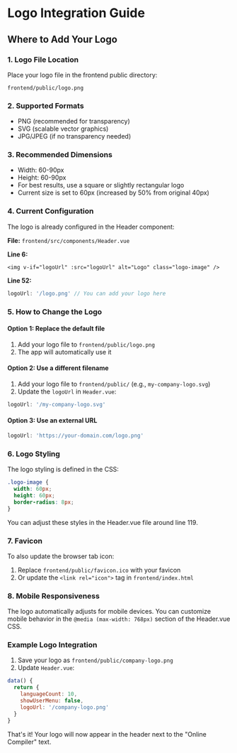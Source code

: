 # Logo Integration Guide

## Where to Add Your Logo

### 1. Logo File Location
Place your logo file in the frontend public directory:
```
frontend/public/logo.png
```

### 2. Supported Formats
- PNG (recommended for transparency)
- SVG (scalable vector graphics)
- JPG/JPEG (if no transparency needed)

### 3. Recommended Dimensions
- Width: 60-90px
- Height: 60-90px
- For best results, use a square or slightly rectangular logo
- Current size is set to 60px (increased by 50% from original 40px)

### 4. Current Configuration
The logo is already configured in the Header component:

**File:** `frontend/src/components/Header.vue`

**Line 6:** 
```vue
<img v-if="logoUrl" :src="logoUrl" alt="Logo" class="logo-image" />
```

**Line 52:**
```javascript
logoUrl: '/logo.png' // You can add your logo here
```

### 5. How to Change the Logo

#### Option 1: Replace the default file
1. Add your logo file to `frontend/public/logo.png`
2. The app will automatically use it

#### Option 2: Use a different filename
1. Add your logo file to `frontend/public/` (e.g., `my-company-logo.svg`)
2. Update the `logoUrl` in `Header.vue`:
```javascript
logoUrl: '/my-company-logo.svg'
```

#### Option 3: Use an external URL
```javascript
logoUrl: 'https://your-domain.com/logo.png'
```

### 6. Logo Styling
The logo styling is defined in the CSS:

```css
.logo-image {
  width: 60px;
  height: 60px;
  border-radius: 8px;
}
```

You can adjust these styles in the Header.vue file around line 119.

### 7. Favicon
To also update the browser tab icon:
1. Replace `frontend/public/favicon.ico` with your favicon
2. Or update the `<link rel="icon">` tag in `frontend/index.html`

### 8. Mobile Responsiveness
The logo automatically adjusts for mobile devices. You can customize mobile behavior in the `@media (max-width: 768px)` section of the Header.vue CSS.

### Example Logo Integration

1. Save your logo as `frontend/public/company-logo.png`
2. Update `Header.vue`:
```javascript
data() {
  return {
    languageCount: 10,
    showUserMenu: false,
    logoUrl: '/company-logo.png'
  }
}
```

That's it! Your logo will now appear in the header next to the "Online Compiler" text.
